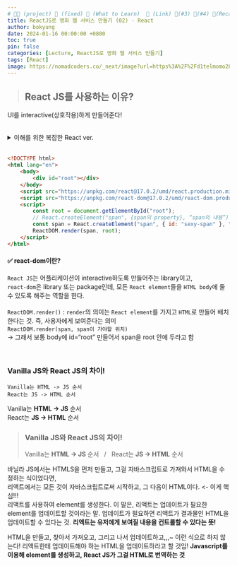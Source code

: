 ```yaml
---
# 👨‍💻 (project) 📌 (fixed) 📖 (What to Learn)  🌱 (Link) 🧷(#3) 📌(#4) 👀(Recap)
title: ReactJS로 영화 웹 서비스 만들기 (02) - React
author: bokyung
date: 2024-01-16 00:00:00 +0800
toc: true
pin: false
categories: [Lecture, ReactJS로 영화 웹 서비스 만들기]
tags: [React]
image: https://nomadcoders.co/_next/image?url=https%3A%2F%2Fd1telmomo28umc.cloudfront.net%2Fmedia%2Fpublic%2Fthumbnails%2Freact-for-beginners.jpeg&w=1920&q=75
---
```


<!--  > 🌱 [Vanilla JS로 크롬 앱 만들기](https://nomadcoders.co/javascript-for-beginners/lobby) -->


> ## React JS를 사용하는 이유?

UI를 interactive(상호작용)하게 만들어준다!

<br>

<details>
<summary>이해를 위한 복잡한 React ver.</summary>
<div markdown="1">

```html
<!DOCTYPE html>
<html lang="en">
    <body>
        <div id="root"></div>
    </body>
    <script src="https://unpkg.com/react@17.0.2/umd/react.production.min.js"></script>
    <script src="https://unpkg.com/react-dom@17.0.2/umd/react-dom.production.min.js"></script>
    <script>
        const root = document.getElementById("root");
        // React.createElement("span", {span의 property}, “span의 내용”) -> property는 class name, id, style 등 가능
        const h3 = React.createElement("h3", null, "Hello I'm a h3");
        const btn = React.createElement("button", {
            onClick: () => console.log("im clicked"),
        }, "Click me");
        // 배열을 이용해서 여러 요소를 한번에 render
        const container = React.createElement("div", null, [h3, btn]);
        ReactDOM.render(container, root);
    </script>
</html>
```

</div>
</details>

<br>

```html
<!DOCTYPE html>
<html lang="en">
    <body>
        <div id="root"></div>
    </body>
    <script src="https://unpkg.com/react@17.0.2/umd/react.production.min.js"></script>
    <script src="https://unpkg.com/react-dom@17.0.2/umd/react-dom.production.min.js"></script>
    <script>
        const root = document.getElementById("root");
        // React.createElement("span", {span의 property}, “span의 내용”) -> property는 class name, id도 가능 style도 가능
        const span = React.createElement("span", { id: "sexy-span" }, "Hello I'm a span");
        ReactDOM.render(span, root);
    </script>
</html>
```


#### ✅ react-dom이란?

`React JS`는 어플리케이션이 interactive하도록 만들어주는 library이고, <br>
`react-dom`은 library 또는 package인데, 모든 `React element`들을 `HTML body`에 둘 수 있도록 해주는 역할을 한다. <br><br>
`ReactDOM.render()` : `render`의 의미는 `React element`를 가지고 `HTML`로 만들어 배치한다는 것. 즉, 사용자에게 보여준다는 의미 <br>
`ReactDOM.render(span, span이 가야할 위치)` <br>
-> 그래서 보통 body에 id=“root” 만들어서 span을 root 안에 두라고 함 

<br>

### Vanilla JS와 React JS의 차이!

```
Vanilla는 HTML -> JS 순서
React는 JS -> HTML 순서
```

Vanilla는 **HTML -> JS** 순서 <br>
React는 **JS -> HTML** 순서

> ### Vanilla JS와 React JS의 차이!
> Vanilla는 **HTML -> JS** 순서 &nbsp;&nbsp;/&nbsp;&nbsp;
> React는 **JS -> HTML** 순서

바닐라 JS에서는 HTMLS을 먼저 만들고, 그걸 자바스크립트로 가져와서 HTML을 수정하는 식이었다면,<br>
리액트에서는 모든 것이 자바스크립트로써 시작하고, 그 다음이 HTML이다. <- 이게 핵심!!! <br>
리액트를 사용하여 element를 생성한다. 이 말은, 리액트는 업데이트가 필요한 element를 업데이트할 것이라는 말.
업데이트가 필요하면 리액트가 결과물인 HTML을 업데이트할 수 있다는 것. 
**리액트는 유저에게 보여질 내용을 컨트롤할 수 있다는 뜻!**

HTML을 만들고, 찾아서 가져오고, 그리고 나서 업데이트하고,,,~ 이런 식으로 하지 않는다!
리액트한테 업데이트해야 하는 HTML을 업데이트하라고 할 것임!
**Javascript를 이용해 element를 생성하고, React JS가 그걸 HTML로 번역하는 것**
